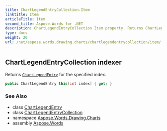 ```yaml
---
title: ChartLegendEntryCollection.Item
linktitle: Item
articleTitle: Item
second_title: Aspose.Words for .NET
description: ChartLegendEntryCollection Item property. Returns ChartLegendEntry for the specified index in C#.
type: docs
weight: 20
url: /net/aspose.words.drawing.charts/chartlegendentrycollection/item/
---
```

## ChartLegendEntryCollection indexer

Returns [`ChartLegendEntry`](../../chartlegendentry/) for the specified index.

```csharp
public ChartLegendEntry this[int index] { get; }
```

### See Also

* class [ChartLegendEntry](../../chartlegendentry/)
* class [ChartLegendEntryCollection](../)
* namespace [Aspose.Words.Drawing.Charts](../../chartlegendentrycollection/)
* assembly [Aspose.Words](../../../)
